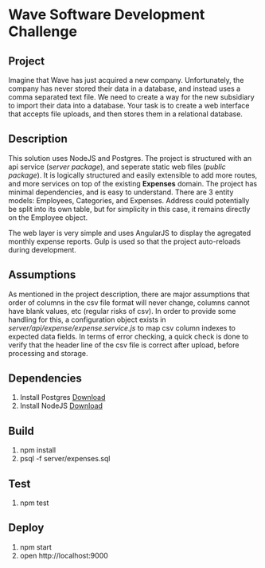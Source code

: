# Wave Software Development Challenge

## Project

Imagine that Wave has just acquired a new company. Unfortunately, the company has never stored their data in a database, and instead uses a comma separated text file. We need to create a way for the new subsidiary to import their data into a database. Your task is to create a web interface that accepts file uploads, and then stores them in a relational database.

## Description

This solution uses NodeJS and Postgres. The project is structured with an api service (*server package*), and seperate static web files (*public package*). It is logically structured and easily extensible to add more routes, and more services on top of the existing **Expenses** domain. The project has minimal dependencies, and is easy to understand. There are 3 entity models: Employees, Categories, and Expenses. Address could potentially be split into its own table, but for simplicity in this case, it remains directly on the Employee object.

The web layer is very simple and uses AngularJS to display the agregated monthly expense reports. Gulp is used so that the project auto-reloads during development.

## Assumptions

As mentioned in the project description, there are major assumptions that order of columns in the csv file format will never change, columns cannot have blank values, etc (regular risks of csv). In order to provide some handling for this, a configuration object exists in *server/api/expense/expense.service.js* to map csv column indexes to expected data fields. In terms of error checking, a quick check is done to verify that the header line of the csv file is correct after upload, before processing and storage.

## Dependencies

1. Install Postgres [Download](https://www.postgresql.org/download/)
2. Install NodeJS [Download](https://nodejs.org/en/download/)

## Build

1. npm install
2. psql -f server/expenses.sql

## Test
1. npm test

## Deploy
1. npm start
2. open http://localhost:9000
 
